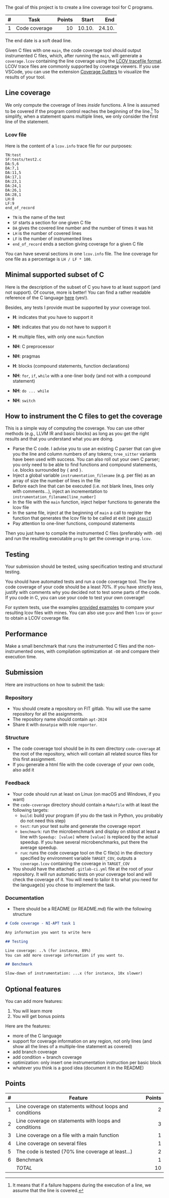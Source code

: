 The goal of this project is to create a line coverage tool for C programs.

| #   | Task          | Points |  Start |    End |
| --- | ------------- | -----: | -----: | -----: |
| 1   | Code coverage |     10 | 10.10. | 24.10. |

The end date is a soft dead line.

Given C files with one `main`, the code coverage tool should output instrumented C files, which, after running the `main`, will
generate a `coverage.lcov` containing the line coverage using the [LCOV tracefile format](https://ltp.sourceforge.net/coverage/lcov/geninfo.1.php).
LCOV trace files are commonly supported by coverage viewers. If you use VSCode, you can use the extension [Coverage Gutters](https://marketplace.visualstudio.com/items?itemName=ryanluker.vscode-coverage-gutters) to visualize the results of your tool.

## Line coverage

We only compute the coverage of lines _inside_ functions. A line is assumed to be covered if the program control reaches the beginning of the line.[^1]
To simplify, when a statement spans multiple lines, we only consider the first line of the statement.

### Lcov file

Here is the content of a `lcov.info` trace file for our purposes:

```
TN:test
SF:tests/test2.c
DA:5,6
DA:7,1
DA:11,5
DA:17,1
DA:23,1
DA:24,1
DA:26,1
DA:28,1
LH:8
LF:9
end_of_record
```

- `TN` is the name of the test
- `SF` starts a section for one given C file
- `DA` gives the covered line number and the number of times it was hit
- `LH` is the number of covered lines
- `LF` is the number of instrumented lines
- `end_of_record` ends a section giving coverage for a given C file

You can have several sections in one `lcov.info` file.
The line coverage for one file as a percentage is `LH / LF * 100`.

## Minimal supported subset of C

Here is the description of the subset of C you have to at least support (and not support). Of course, more is better! You can find a rather readable reference of the C language [here](https://learn.microsoft.com/en-us/cpp/c-language/c-language-reference?view=msvc-170) (yes!).

Besides, any tests I provide must be supported by your coverage tool.

- **H**: indicates that you have to support it
- **NH**: indicates that you do not have to support it

- **H**: multiple files, with only one `main` function
- **NH**: C preprocessor
- **NH**: pragmas
- **H**: blocks (compound statements, function declarations)
- **NH**: `for`, `if`, `while` with a one-liner body (and not with a compound statement)
- **NH**: `do ... while`
- **NH**: `switch`

## How to instrument the C files to get the coverage

<div class="admonition-block note">
<p>
This is a simple way of computing the coverage. You can use other methods (e.g., LLVM IR and basic blocks) as long as you get the right results and that you understand what you are doing.
</p>
</div>

- Parse the C code. I advise you to use an existing C parser that can give you the line and column numbers of any tokens; `tree_sitter` variants have been used with success. You can also roll out your own C parser; you only need to be able to find functions and compound statements, i.e. blocks surrounded by `{` and `}`.
- Inject a global variable `instrumentation_filename` (e.g. per file) as an array of size the number of lines in the file
- Before each line that can be executed (i.e. not blank lines, lines only with comments...), inject an incrementation to `instrumentation_filename[line_number]`
- In the file with the `main` function, inject helper functions to generate the lcov file
- In the same file, inject at the beginning of `main` a call to register the function that generates the lcov file to be called at exit (see [`atexit`](https://en.cppreference.com/w/c/program/atexit))
- Pay attention to one-liner functions, compound statements

Then you just have to compile the instrumented C files (preferably with `-O0`) and run the resulting executable `prog` to get the coverage in `prog.lcov`.

## Testing

Your submission should be tested, using specification testing and structural testing.

You should have automated tests and run a code coverage tool. The line code coverage of your code should be a least 70%. If you have strictly less, justify with comments why you decided not to test some parts of the code.
If you code in C, you can use your code to test your own coverage!

For system tests, use the examples [provided examples](https://gitlab.fit.cvut.cz/NI-APT/project-apt/-/tree/master/coverage?ref_type=heads) to compare your resulting lcov files with mines. You can also use `gcov` and then `lcov` or `gcovr` to obtain a LCOV coverage file.

## Performance

Make a small benchmark that runs the instrumented C files and the non-instrumented ones, with compilation optimization at `-O0` and compare their execution time.

## Submission

Here are instructions on how to submit the task:

### Repository

- You should create a repository on FIT gitlab. You will use the same repository for all the assignments.
- The repository name should contain `apt-2024`
- Share it with `donatpie` with role `reporter`.

### Structure

- The code coverage tool should be in its own directory `code-coverage` at the root of the repository, which will contain all related source files for this first assignment.
- If you generate a html file with the code coverage of your own code, also add it

### Feedback

- Your code should run at least on Linux (on macOS and Windows, if you want)
- the `code-coverage` directory should contain a `Makefile` with at least the following targets:
  - `build`: build your program (if you do the task in Python, you probably do not need this step)
  - `test`: run your test suite and generate the coverage report
  - `benchmark`: run the microbenchmark and display on stdout at least a line with `Speedup: [value]` where `[value]` is replaced by the actual speedup. If you have several microbenchmarks, put there the average speedup.
  - `run`: runs the code coverage tool on the C file(s) in the directory specified by environment variable `TARGET_COV`, outputs a `coverage.lcov` containing the coverage in `TARGET_COV`
- You should have the attached `.gitlab-ci.yml` file at the root of your repository. It will run automatic tests on your coverage tool and will check the coverage of it. You will need to tailor it to what you need for the language(s) you chose to implement the task.

### Documentation

- There should be a README (or README.md) file with the following structure

```markdown
# Code coverage - NI-APT task 1

Any information you want to write here

## Testing

Line coverage: ..% (for instance, 89%)
You can add more coverage information if you want to.

## Benchmark

Slow-down of instrumentation: ...x (for instance, 10x slower)
```

## Optional features

You can add more features:

1. You will learn more
2. You will get bonus points

Here are the features:

- more of the C language
- support for coverage information on any region, not only lines (and show all the lines of a multiple-line statement as covered)
- add branch coverage
- add condition + branch coverage
- optimization: only insert one instrumentation instruction per basic block
- whatever you think is a good idea (document it in the README)

## Points

| #   | Feature                                                  | Points |
| --- | -------------------------------------------------------- | -----: |
| 1   | Line coverage on statements without loops and conditions |      2 |
| 2   | Line coverage on statements with loops and conditions    |      3 |
| 3   | Line coverage on a file with a main function             |      1 |
| 4   | Line coverage on several files                           |      1 |
| 5   | The code is tested (70% line coverage at least...)       |      2 |
| 6   | Benchmark                                                |      1 |
|     | _TOTAL_                                                  |     10 |

[^1]: It means that if a failure happens during the execution of a line, we assume that the line is covered.

